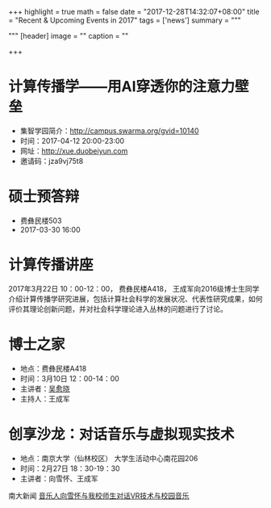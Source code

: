 +++
highlight = true
math = false
date = "2017-12-28T14:32:07+08:00"
title = "Recent & Upcoming Events in 2017"
tags = ['news']
summary = """

"""
[header]
  image = ""
  caption = ""

+++



# 计算传播学——用AI穿透你的注意力壁垒

- 集智学园简介：http://campus.swarma.org/gvid=10140
- 时间：2017-04-12 20:00-23:00
- 网址：http://xue.duobeiyun.com
- 邀请码：jza9vj75t8


# 硕士预答辩

- 费彝民楼503
- 2017-03-30 16:00

# 计算传播讲座

2017年3月22日 10：00-12：00， 费彝民楼A418， 王成军向2016级博士生同学介绍计算传播学研究进展，包括计算社会科学的发展状况、代表性研究成果，如何评价其理论创新问题，并对社会科学理论进入丛林的问题进行了讨论。

# 博士之家
- 地点：费彝民楼A418
- 时间：3月10日 12：00-14：00
- 主讲者：[吴愈晓](http://sociology.nju.edu.cn/teacher/social/quanzhi/350.html)
- 主持人：王成军

# 创享沙龙：对话音乐与虚拟现实技术

- 地点：南京大学（仙林校区） 大学生活动中心南花园206
- 时间：2月27日 18：30-19：30
- 主讲者：向雪怀、王成军

南大新闻 [音乐人向雪怀与我校师生对话VR技术与校园音乐
](http://news.nju.edu.cn/show_article_4_45010)
